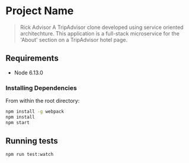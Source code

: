 # Project Name

> Rick Advisor
> A TripAdvisor clone developed using service oriented architechture. This application is a full-stack microservice for the 'About' section on a TripAdvisor hotel page.

## Requirements

- Node 6.13.0

### Installing Dependencies

From within the root directory:

```sh
npm install -g webpack
npm install
npm start
```

## Running tests

```sh
npm run test:watch
```
